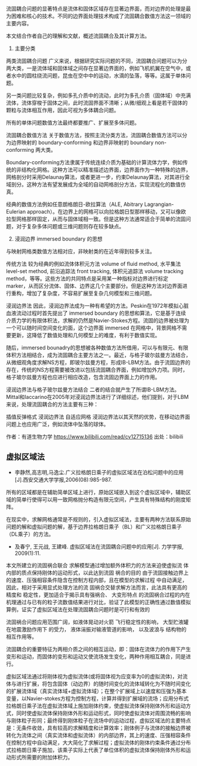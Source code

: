 
流固耦合问题的显著特点是流体和固体区域存在显著边界面，而对边界的处理是最为困难和核心的技术。不同的边界面处理技术构成了流固耦合数值方法这一领域的主要内容。

本文结合作者自己的理解和文献，概述流固耦合及其计算方法。

1. 主要分类

两类流固耦合问题
广义来说，根据研究实际问题的不同，流固耦合问题可以为分两大类，一是流体域和固体域之间存在显著边界面的，例如飞机机翼在空气中，或者水中的圆柱绕流问题，昆虫在空中中的运动，水滴的坠落，等等。这属于单体问题。

另一类问题比较复杂，例如多孔介质中的流动，此时为多孔介质（固体域）中充满流体，流体穿梭于固体之间，此时流固界面不清晰；从微/细观上看是若干固体的颗粒与流体相互作用，因此可视为多体耦合问题。

所有的单体问题数值方法最终都要推广、扩展至多体问题。

流固耦合数值方法
关于数值方法，按照主流分类方法，流固耦合数值方法可以分为边界映射的 boundary-conforming 和边界非映射的 boundary non-conforming 两大类。

Boundary-conforming方法隶属于传统连续介质为基础的计算流体力学，例如传统的非结构化网格。这种方法可以精准描述边界面，边界面作为一种特殊的边界，网格剖分时采用Delaunay算法，或者更进一步，约束Delaunay算法，对其进行全域剖分。这种方法有望发展成为全域的自动网格剖分方法，实现流程化的数值仿真。

经典的数值方法例如任意朗格朗日-欧拉算法（ALE, Abitrary Lagrangian-Eulerian approach）。在边界上的网格可以向拉格朗日型那样移动，又可以像欧拉型网格那样固定，从而与固体域相一致。但是这种方法通常适合于简单的流固问题，对于复杂多体问题或三维问题则存在较多缺点。



2. 浸润边界 immersed boundary 的思想

与映射网格类数值方法相对应，非映射类的在近年得到较多关注。

传统方法
较为经典的例如流体体积元方法 volume of fluid method, 水平集法 level-set method, 前沿追踪法 front tracking, 体积元追踪法 volume tracking method，等等。这些方法的共同特点是采用某一种指标对边界进行标定 marker，从而区分流体、固体、边界这几个主要部分。但是这种方法对边界面进行重构，增加了复杂度，不容易扩展至复杂几何模型和三维问题。

浸润边界法
因此，浸润边界法成为一种有希望的方法。Peskin在1972年模拟心脏血液流动过程时首先提出了 immersed boundary 的思想和算法，它是基于连续介质力学的有限体积法，求解的仍然是Navier-Stokes方程。流固的边界被处理为一个可以随时间空间变化的面，这个边界面 immersed 在网格中，背景网格不需要更新，这降低了数值处理和几何模型上的难度，有利于数值实现。

随后，immersed bounadry的思想被各种数值方法所借用，可以与有限元、有限体积方法相结合，成为流固耦合主要方法之一。最近，与格子玻尔兹曼方法结合，从微细观角度求解NS方程，即玻尔兹曼方程，形成IB-LBM方法。由于流固边界的存在，传统的NS方程需要被改进以包括流固耦合界面，例如增加外力项。同时，格子玻尔兹曼方程也应进行相应改造，包含流固边界面上力的作用。

浸润边界法与格子玻尔兹曼方法结合
二者的结合就产生了所谓IB-LBM方法。Mittal和Iaccarino在2005年对浸润边界法进行了详细综述，他们提到，对于LBM来说，处理流固耦合的方法主要有三种：

插值反弹格式
浸润边界法
自适应网格
浸润边界法以其天然的优势，在移动边界面问题上也应用广泛，例如流体中坠落的球体。

 作者：有道生物力学 https://www.bilibili.com/read/cv12715136 出处：bilibili

## 虚拟区域法

- 李静然,高志明,马逸尘.广义拉格朗日乘子的虚拟区域法在泊松问题中的应用[J].西安交通大学学报,2006(08):985-987.
  
所有的区域都是在辅助简单区域上进行，原始区域嵌入到这个虚拟区域中，辅助区域的简单行使得可以用一致网格抛分构造有限元空间，产生具有特殊结构的刚度矩阵。

在现实中，求解网格通常是不规则的，引入虚拟区域法，主要有两种方法联系原始问题的解和虚拟问题的解，基于边界拉格朗日乘子（BL）和广义拉格朗日乘子（DL乘子）的方法。


- 及春宁, 王元战, 王建峰. 虚拟区域法在流固耦合问题中的应用[J]. 力学学报, 2009(1):11.
  
本文所建立的流固祸合联合 求解模型通过增加额外体积力的方法来迫使虚拟流 体内部的质点保持刚体的运动形式，以此达到流固 祸合的目的 由于流固接触边界上的速度、压强相容条件隐含在控制方程内部，且在模型的求解过程 中自动满足，因此，相对于采用显式处理方法的流 固祸合交替求解方法而言，此法具有更高的精度和 稳定性，更加适合于揭示具有强祸合、 大变形特点 的流固祸合过程的内在机理通过与已有的粒子流数值结果进行对比，验证了此模型的正确性通过数值模拟算例，证实了虚拟区域法在处理流固耦合问题时是可行和有效的

流固祸合问题应用范围广阔，如液体晃动对火箭 飞行稳定性的影响， 大型贮液罐在地震激励作用下 的受力， 液体湍振对输液管道的影响， 以及波浪与 结构物的相互作用等。

流固耦合的重要特征为两相介质之间的相互运动，即：固体在流体力的作用下产生变形和运动，而固体的变形和运动又使流场发生变化，两种作用相互耦合，同是进行。
 
虚拟区域法通过将刚体视为虚拟流体(或将固体视为应变率为0的虚拟流体)，对流体与进行扩展，将包含固体（动边界）的随时间变化的流体域转化为不随时间变化的扩展流体域（真实流体域+虚拟流体域）；在整个扩展域上以速度和压强为基本变量，以Navier-stokes方程为控制方程，计算并得到扩展域的流场；应用分布式拉格朗日乘子法在虚拟流体域上施加刚体约束，使虚拟流体保持刚体外形和运动方式，同时使虚拟流体保持刚体外形和运动形式，同时使虚拟流体对周围流畅的影响与刚体粒子形同；最终得到刚体粒子在流场中的运动过程，虚拟区域法的主要特点是：无条件收敛，具有较高的求解精度和计算效率；刚体例子与流体的接触边界被转化为流体之间（真实流体和虚拟流体）的内部边界，其上的速度、压强相容条件在控制方程中自动满足，大大简化了求解过程；虚拟流体的刚体约束条件通过分布式拉格朗日乘子施加，该乘子实际上代表了单位体积的虚拟流体保持刚体外形和运动形式所需要的附加体积力。